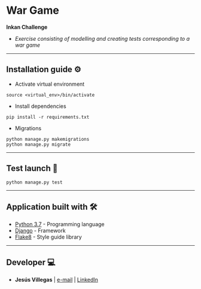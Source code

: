 # War Game
**Inkan Challenge**


* *Exercise consisting of modelling and creating tests corresponding to a war game*
---------------

## Installation guide ⚙️
* Activate virtual environment
```
source <virtual_env>/bin/activate
```
* Install dependencies
```
pip install -r requirements.txt
```
*  Migrations
```
python manage.py makemigrations
python manage.py migrate
```
---------------

## Test launch 🧪
```
python manage.py test
```
---------------

## Application built with 🛠️

* [Python 3.7](https://www.python.org/) - Programming language
* [Django](https://www.djangoproject.com/) - Framework
* [Flake8](https://flake8.pycqa.org/en/latest/) - Style guide library

---------------
## Developer 💻

* **Jesús Villegas** | [e-mail](jvncode@gmail.com)  |  [LinkedIn](https://www.linkedin.com/in/jes%C3%BAs-villegas-609b71198)


